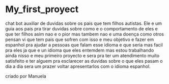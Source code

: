 # My_first_proyect
chat bot auxiliar de duvidas sobre os pais que tem filhos autistas.
Ele  e um guia aos  pais pra tirar duvidas sobre como e o comportamento de eles e que ter filhos asim nao e o pior mas tambem nao e uma doença como otros pensan vi  que tem pais que sofren com isso e meu objetivo e fazer em espanhol pra ajudar a pessoas que falam esse idioma e que seria mas facil pra eles ja que e un idioma que eles entemdem mas estou trabalhando ainda nisso e meu primeiro proyecto e sera pra ter um atendimento muito satisfeito e ter alguem pra esclarecer as duvidas sobre o que eles pasam o dia a dia sera um prazer voltar apresentarlos com o idioma espanhol.


 criado por Manuela

 
